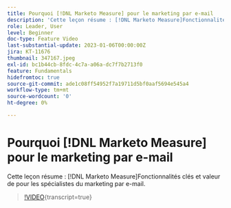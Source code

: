 ```yaml
---
title: Pourquoi [!DNL Marketo Measure] pour le marketing par e-mail
description: 'Cette leçon résume : [!DNL Marketo Measure]Fonctionnalités clés et valeur de pour les spécialistes du marketing par e-mail.'
role: Leader, User
level: Beginner
doc-type: Feature Video
last-substantial-update: 2023-01-06T00:00:00Z
jira: KT-11676
thumbnail: 347167.jpeg
exl-id: bc1b44cb-8fdc-4c7a-a06a-dc7f7b2713f0
feature: Fundamentals
hidefromtoc: true
source-git-commit: ade1c08ff54952f7a19711d5bf0aaf5694e545a4
workflow-type: tm+mt
source-wordcount: '0'
ht-degree: 0%

---
```


# Pourquoi [!DNL Marketo Measure] pour le marketing par e-mail

Cette leçon résume : [!DNL Marketo Measure]Fonctionnalités clés et valeur de pour les spécialistes du marketing par e-mail.

>[!VIDEO](https://video.tv.adobe.com/v/347167/?learn=on){transcript=true}
